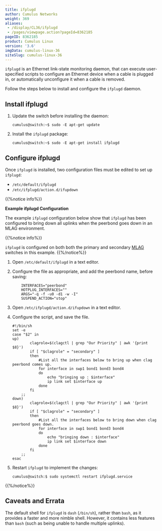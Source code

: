 ```yaml
---
title: ifplugd
author: Cumulus Networks
weight: 369
aliases:
 - /display/CL36/ifplugd
 - /pages/viewpage.action?pageId=8362185
pageID: 8362185
product: Cumulus Linux
version: '3.6'
imgData: cumulus-linux-36
siteSlug: cumulus-linux-36
---
```

`ifplugd` is an Ethernet link-state monitoring daemon, that can execute
user-specified scripts to configure an Ethernet device when a cable is
plugged in, or automatically unconfigure it when a cable is removed.

Follow the steps below to install and configure the `ifplugd` daemon.

## Install ifplugd

1.  Update the switch before installing the daemon:
    
        cumulus@switch:~$ sudo -E apt-get update

2.  Install the `ifplugd` package:
    
        cumulus@switch:~$ sudo -E apt-get install ifplugd

## Configure ifplugd

Once `ifplugd` is installed, two configuration files must be edited to
set up `ifplugd`:

  - `/etc/default/ifplugd`
  - `/etc/ifplugd/action.d/ifupdown`

{{%notice info%}}

**Example ifplugd Configuration**

The example `ifplugd` configuration below show that `ifplugd` has been
configured to bring down all uplinks when the peerbond goes down in an
MLAG environment.

{{%notice info%}}

`ifplugd` is configured on both both the primary and secondary
[MLAG](/version/cumulus-linux-36/Layer-2/Multi-Chassis-Link-Aggregation-MLAG)
switches in this example.
{{%/notice%}}

1.  Open `/etc/default/ifplugd` in a text editor.

2.  Configure the file as appropriate, and add the peerbond name, before
    saving:
    
    ``` 
        INTERFACES="peerbond"
        HOTPLUG_INTERFACES=""
        ARGS="-q -f -u0 -d1 -w -I"
        SUSPEND_ACTION="stop"
    ```

3.  Open `/etc/ifplugd/action.d/ifupdown` in a text editor.

4.  Configure the script, and save the file.
    
        #!/bin/sh
        set -e
        case "$2" in
        up)
                clagrole=$(clagctl | grep "Our Priority" | awk '{print $8}')
                if [ "$clagrole" = "secondary" ]
                then
                    #List all the interfaces below to bring up when clag peerbond comes up.
                    for interface in swp1 bond1 bond3 bond4
                    do
                        echo "bringing up : $interface"  
                        ip link set $interface up
                    done
                fi
            ;;
        down)
                clagrole=$(clagctl | grep "Our Priority" | awk '{print $8}')
                if [ "$clagrole" = "secondary" ]
                then
                    #List all the interfaces below to bring down when clag peerbond goes down.
                    for interface in swp1 bond1 bond3 bond4
                    do
                        echo "bringing down : $interface"
                        ip link set $interface down
                    done
                fi
            ;;
        esac

5.  Restart `ifplugd` to implement the changes:
    
        cumulus@switch:$ sudo systemctl restart ifplugd.service
{{%/notice%}}

## Caveats and Errata

The default shell for `ifplugd` is `dash` (`/bin/sh`), rather than
`bash`, as it provides a faster and more nimble shell. However, it
contains less features than `bash` (such as being unable to handle
multiple uplinks).
